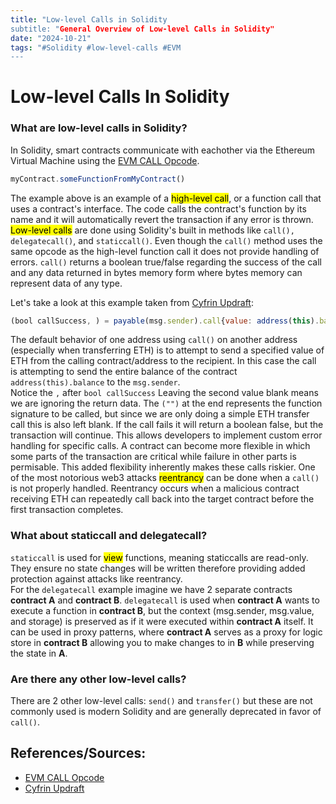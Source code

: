 ```yaml
---
title: "Low-level Calls in Solidity
subtitle: "General Overview of Low-level Calls in Solidity"
date: "2024-10-21"
tags: "#Solidity #low-level-calls #EVM 
---
```

# Low-level Calls In Solidity 
### What are low-level calls in Solidity?
In Solidity, smart contracts communicate with eachother via the Ethereum Virtual Machine using the [EVM CALL Opcode]. 
```js
myContract.someFunctionFromMyContract()
```
The example above is an example of a <mark>high-level call</mark>, or a function call that uses a contract's interface. The code calls the contract's function by its name and it will automatically revert the transaction if any error is thrown. <mark>Low-level calls</mark> are done using Solidity's built in methods like ```call(), delegatecall()```, and ```staticcall()```. Even though the ```call()``` method uses the same opcode as the high-level function call it does not provide handling of errors. ```call()``` returns a boolean true/false regarding the success of the call and any data returned in bytes memory form where bytes memory can represent data of any type.

Let's take a look at this example taken from [Cyfrin Updraft]:
```js
(bool callSuccess, ) = payable(msg.sender).call{value: address(this).balance}("");
```
The default behavior of one address using ```call()``` on another address (especially when transferring ETH) is to attempt to send a specified value of ETH from the calling contract/address to the recipient. In this case the call is attempting to send the entire balance of the contract ```address(this).balance``` to the ```msg.sender```.<br>
Notice the `,` after ```bool callSuccess```
Leaving the second value blank means we are ignoring the return data. The ```("")``` at the end represents the function signature to be called, but since we are only doing a simple ETH transfer call this is also left blank. If the call fails it will return a boolean false, but the transaction will continue. This allows developers to implement custom error handling for specific calls. A contract can become more flexible in which some parts of the transaction are critical while failure in other parts is permisable. This added flexibility inherently makes these calls riskier. One of the most notorious web3 attacks <mark>reentrancy</mark> can be done when a ```call()``` is not properly handled. Reentrancy occurs when a malicious contract receiving ETH can repeatedly call back into the target contract before the first transaction completes.

### What about staticcall and delegatecall?
```staticcall``` is used for <mark>view</mark> functions, meaning staticcalls are read-only. They ensure no state changes will be written therefore providing added protection against attacks like reentrancy. <br>
For the ```delegatecall``` example imagine we have 2 separate contracts **contract A** and **contract B**. ```delegatecall``` is used when **contract A** wants to execute a function in **contract B**, but the context (msg.sender, msg.value, and storage) is preserved as if it were executed within **contract A** itself. It can be used in proxy patterns, where **contract A** serves as a proxy for logic store in **contract B** allowing you to make changes to in **B** while preserving the state in **A**.

### Are there any other low-level calls?
There are 2 other low-level calls: ```send()``` and ```transfer()``` but these are not commonly used is modern Solidity and are generally deprecated in favor of ```call()```.<br>

## References/Sources:
[EVM CALL Opcode]: https://www.ethervm.io/#F1
[Cyfrin Updraft]: https://www.cyfrin.io/updraft

* [EVM CALL Opcode]
* [Cyfrin Updraft]
